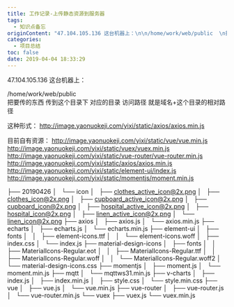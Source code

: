 ```yaml
---
title: 工作记录-上传静态资源到服务器
tags:
  - 知识点备忘
originContent: "47.104.105.136 这台机器上：\n\n/home/work/web/public  \n把要传的东西 传到这个目录下 对应的目录\n访问路径 就是域名+这个目录的相对路径\n\n这种形式：\nhttp://image.yaonuokeji.com/yixi/static/axios/axios.min.js\n\n目前自有资源：\nhttp://image.yaonuokeji.com/yixi/static/vue/vue.min.js\nhttp://image.yaonuokeji.com/yixi/static/vuex/vuex.min.js\nhttp://image.yaonuokeji.com/yixi/static/vue-router/vue-router.min.js\nhttp://image.yaonuokeji.com/yixi/static/axios/axios.min.js\nhttp://image.yaonuokeji.com/yixi/static/element-ui/index.js\nhttp://image.yaonuokeji.com/yixi/static/momentjs/moment.min.js\n\n├── 20190426\n│\_\_ └── icon\n│\_\_     ├── clothes_active_icon@2x.png\n│\_\_     ├── clothes_icon@2x.png\n│\_\_     ├── cupboard_active_icon@2x.png\n│\_\_     ├── cupboard_icon@2x.png\n│\_\_     ├── hospital_active_icon@2x.png\n│\_\_     ├── hospital_icon@2x.png\n│\_\_     ├── linen_active_icon@2x.png\n│\_\_     └── linen_icon@2x.png\n├── axios\n│\_\_ ├── axios.js\n│\_\_ └── axios.min.js\n├── echarts\n│\_\_ ├── echarts.js\n│\_\_ └── echarts.min.js\n├── element-ui\n│\_\_ ├── fonts\n│\_\_ │\_\_ ├── element-icons.ttf\n│\_\_ │\_\_ └── element-icons.woff\n│\_\_ ├── index.css\n│\_\_ └── index.js\n├── material-design-icons\n│\_\_ ├── fonts\n│\_\_ │\_\_ ├── MaterialIcons-Regular.eot\n│\_\_ │\_\_ ├── MaterialIcons-Regular.ttf\n│\_\_ │\_\_ ├── MaterialIcons-Regular.woff\n│\_\_ │\_\_ └── MaterialIcons-Regular.woff2\n│\_\_ └── material-design-icons.css\n├── momentjs\n│\_\_ ├── moment.js\n│\_\_ └── moment.min.js\n├── mqtt\n│\_\_ └── mqttws31.min.js\n├── v-charts\n│\_\_ ├── index.js\n│\_\_ ├── index.min.js\n│\_\_ ├── style.css\n│\_\_ └── style.min.css\n├── vue\n│\_\_ ├── vue.js\n│\_\_ └── vue.min.js\n├── vue-router\n│\_\_ ├── vue-router.js\n│\_\_ └── vue-router.min.js\n└── vuex\n    ├── vuex.js\n    └── vuex.min.js"
categories:
  - 项目总结
toc: false
date: 2019-04-04 18:33:29
---
```


47.104.105.136 这台机器上：

/home/work/web/public  
把要传的东西 传到这个目录下 对应的目录
访问路径 就是域名+这个目录的相对路径
<!-- more -->
这种形式：
http://image.yaonuokeji.com/yixi/static/axios/axios.min.js

目前自有资源：
http://image.yaonuokeji.com/yixi/static/vue/vue.min.js
http://image.yaonuokeji.com/yixi/static/vuex/vuex.min.js
http://image.yaonuokeji.com/yixi/static/vue-router/vue-router.min.js
http://image.yaonuokeji.com/yixi/static/axios/axios.min.js
http://image.yaonuokeji.com/yixi/static/element-ui/index.js
http://image.yaonuokeji.com/yixi/static/momentjs/moment.min.js

├── 20190426
│   └── icon
│       ├── clothes_active_icon@2x.png
│       ├── clothes_icon@2x.png
│       ├── cupboard_active_icon@2x.png
│       ├── cupboard_icon@2x.png
│       ├── hospital_active_icon@2x.png
│       ├── hospital_icon@2x.png
│       ├── linen_active_icon@2x.png
│       └── linen_icon@2x.png
├── axios
│   ├── axios.js
│   └── axios.min.js
├── echarts
│   ├── echarts.js
│   └── echarts.min.js
├── element-ui
│   ├── fonts
│   │   ├── element-icons.ttf
│   │   └── element-icons.woff
│   ├── index.css
│   └── index.js
├── material-design-icons
│   ├── fonts
│   │   ├── MaterialIcons-Regular.eot
│   │   ├── MaterialIcons-Regular.ttf
│   │   ├── MaterialIcons-Regular.woff
│   │   └── MaterialIcons-Regular.woff2
│   └── material-design-icons.css
├── momentjs
│   ├── moment.js
│   └── moment.min.js
├── mqtt
│   └── mqttws31.min.js
├── v-charts
│   ├── index.js
│   ├── index.min.js
│   ├── style.css
│   └── style.min.css
├── vue
│   ├── vue.js
│   └── vue.min.js
├── vue-router
│   ├── vue-router.js
│   └── vue-router.min.js
└── vuex
    ├── vuex.js
    └── vuex.min.js